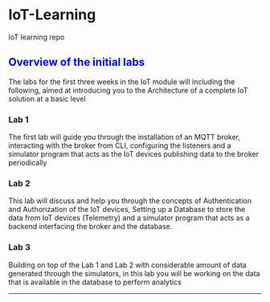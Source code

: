 # IoT-Learning
IoT learning repo
## <font color='blue'> Overview of the initial labs </font>

The labs for the first three weeks in the IoT module will including the following, aimed at introducing you to the Architecture of a complete IoT solution at a basic level

### Lab 1

The first lab will guide you through the installation of an MQTT broker, interacting with the broker from CLI, configuring the listeners and a simulator program that acts as the IoT devices publishing data to the broker periodically

### Lab 2

This lab will discuss and help you through the concepts of Authentication and Authorization of the IoT devices, Setting up a Database to store the data from IoT devices (Telemetry) and a simulator program that acts as a backend interfacing the broker and the database.

### Lab 3

Building on top of the Lab 1 and Lab 2 with considerable amount of data generated through the simulators, in this lab you will be working on the data that is available in the database to perform analytics

---
